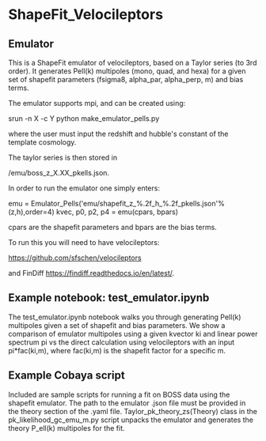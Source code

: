 # ShapeFit_Velocileptors

## Emulator
This is a ShapeFit emulator of velocileptors, based on a Taylor series (to 3rd order). It generates Pell(k) multipoles (mono, quad, and hexa) for a given set of shapefit parameters (fsigma8, alpha_par, alpha_perp, m) and bias terms. 

The emulator supports mpi, and can be created using:

srun -n X -c Y python make_emulator_pells.py <z> <h>

where the user must input the redshift and hubble's constant of the template cosmology.

The taylor series is then stored in

/emu/boss_z_X.XX_pkells.json.

In order to run the emulator one simply enters:

emu = Emulator_Pells('emu/shapefit_z_%.2f_h_%.2f_pkells.json'%(z,h),order=4) kvec, p0, p2, p4 = emu(cpars, bpars)

cpars are the shapefit parameters and bpars are the bias terms.

To run this you will need to have velocileptors:

https://github.com/sfschen/velocileptors

and FinDiff https://findiff.readthedocs.io/en/latest/.


## Example notebook: test_emulator.ipynb
The test_emulator.ipynb notebook walks you through generating Pell(k) multipoles given a set of shapefit and bias parameters. We show a comparison of emulator multipoles using a given kvector ki and linear power spectrum pi vs the direct calculation using velocileptors with an input pi*fac(ki,m), where fac(ki,m) is the shapefit factor for a specific m.

## Example Cobaya script

Included are sample scripts for running a fit on BOSS data using the shapefit emulator. The path to the emulator .json file must be provided in the theory section of the .yaml file. Taylor_pk_theory_zs(Theory) class in the pk_likelihood_gc_emu_m.py script unpacks the emulator and generates the theory P_ell(k) multipoles for the fit.
